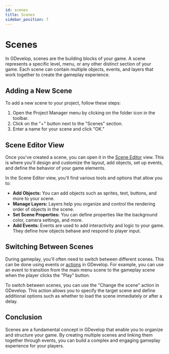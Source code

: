 ```yaml
---
id: scenes
title: Scenes
sidebar_position: 7
---
```


# Scenes

In GDevelop, scenes are the building blocks of your game. A scene represents a specific level, menu, or any other distinct section of your game. Each scene can contain multiple objects, events, and layers that work together to create the gameplay experience.

## Adding a New Scene

To add a new scene to your project, follow these steps:

1. Open the Project Manager menu by clicking on the folder icon in the toolbar.
2. Click on the "+" button next to the "Scenes" section.
3. Enter a name for your scene and click "OK."

## Scene Editor View

Once you've created a scene, you can open it in the [Scene Editor](./scene-editor.md) view. This is where you'll design and customize the layout, add objects, set up events, and define the behavior of your game elements.

In the Scene Editor view, you'll find various tools and options that allow you to:

- **Add Objects:** You can add objects such as sprites, text, buttons, and more to your scene.
- **Manage Layers:** Layers help you organize and control the rendering order of objects in the scene.
- **Set Scene Properties:** You can define properties like the background color, camera settings, and more.
- **Add Events:** Events are used to add interactivity and logic to your game. They define how objects behave and respond to player input.

## Switching Between Scenes

During gameplay, you'll often need to switch between different scenes. This can be done using events or [actions](./actions/what-are-actions.md) in GDevelop. For example, you can use an event to transition from the main menu scene to the gameplay scene when the player clicks the "Play" button.

To switch between scenes, you can use the "Change the scene" action in GDevelop. This action allows you to specify the target scene and define additional options such as whether to load the scene immediately or after a delay.

## Conclusion

Scenes are a fundamental concept in GDevelop that enable you to organize and structure your game. By creating multiple scenes and linking them together through events, you can build a complex and engaging gameplay experience for your players.
